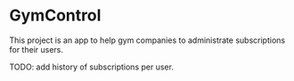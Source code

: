 # GymControl

This project is an app to help gym companies to administrate subscriptions for their users.

TODO: add history of subscriptions per user.
